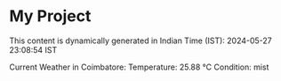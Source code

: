 # My Project

This content is dynamically generated in Indian Time (IST): 2024-05-27 23:08:54 IST


Current Weather in Coimbatore:
Temperature: 25.88 °C
Condition: mist

